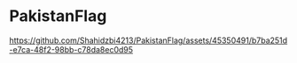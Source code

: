 # PakistanFlag

https://github.com/Shahidzbi4213/PakistanFlag/assets/45350491/b7ba251d-e7ca-48f2-98bb-c78da8ec0d95

